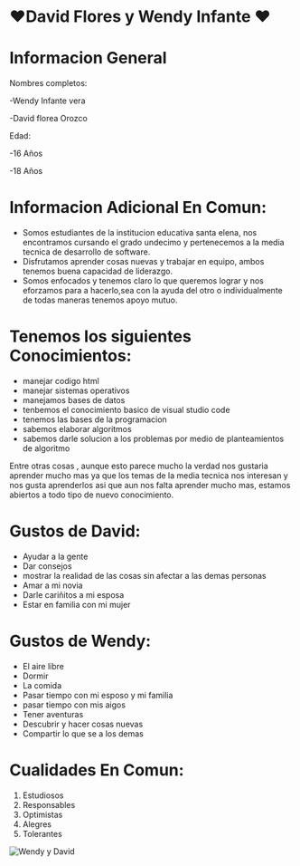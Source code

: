 # :heart:David Flores y Wendy Infante :heart:

# Informacion General

Nombres completos: 

-Wendy Infante vera 

-David florea Orozco

Edad:

-16 Años

-18 Años

# Informacion Adicional En Comun:
- Somos estudiantes de la institucion educativa santa elena, nos encontramos cursando el grado undecimo y pertenecemos a la media tecnica de desarrollo de software.
- Disfrutamos aprender cosas nuevas y trabajar en equipo, ambos tenemos buena capacidad de liderazgo.
- Somos enfocados y tenemos claro lo que queremos lograr y nos eforzamos para a hacerlo,sea con la ayuda del otro o individualmente de todas maneras tenemos apoyo mutuo.

# Tenemos los siguientes Conocimientos:
- manejar codigo html
- manejar sistemas operativos
- manejamos bases de datos
- tenbemos el conocimiento basico de visual studio code
- tenemos las bases de la programacion 
- sabemos elaborar algoritmos
- sabemos darle solucion a los problemas por medio de planteamientos de algoritmo

 Entre otras cosas , aunque esto parece mucho la verdad nos gustaria aprender mucho mas ya que los temas de la media tecnica nos interesan y nos gusta aprenderlos asi que aun nos falta aprender mucho mas, estamos abiertos a todo tipo de nuevo conocimiento.

# Gustos de David:

- Ayudar a la gente 
- Dar consejos
- mostrar la realidad de las cosas sin afectar a las demas personas
- Amar a mi novia
- Darle cariñitos a mi esposa
- Estar en familia con mi mujer

# Gustos de Wendy:

- El aire libre
- Dormir 
- La comida 
- Pasar tiempo con mi esposo y mi familia
- pasar tiempo con mis aigos 
- Tener aventuras 
- Descubrir y hacer cosas nuevas 
- Compartir lo que se a los demas

# Cualidades En Comun:
1. Estudiosos
2. Responsables
3. Optimistas
4. Alegres
5. Tolerantes



![Wendy y David](https://user-images.githubusercontent.com/100798924/166820433-242e138c-22c7-47d3-9566-4ee2c7425602.png)






